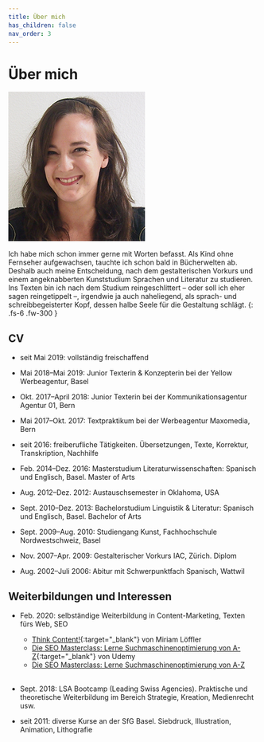 ```yaml
---
title: Über mich
has_children: false
nav_order: 3
---
```


# Über mich

![](images/foto-275x300.jpg)

Ich habe mich schon immer gerne mit Worten befasst. Als Kind ohne Fernseher aufgewachsen, tauchte ich schon bald in Bücherwelten ab. Deshalb auch meine Entscheidung, nach dem gestalterischen Vorkurs und einem angeknabberten Kunststudium Sprachen und Literatur zu studieren. Ins Texten bin ich nach dem Studium reingeschlittert – oder soll ich eher sagen reingetippelt –, irgendwie ja auch naheliegend, als sprach- und schreibbegeisterter Kopf, dessen halbe Seele für die Gestaltung schlägt.
{: .fs-6 .fw-300 }

## CV

- seit Mai 2019: vollständig freischaffend

- Mai 2018–Mai 2019: Junior Texterin & Konzepterin bei der Yellow Werbeagentur, Basel

- Okt. 2017–April 2018: Junior Texterin bei der Kommunikationsagentur Agentur 01, Bern

- Mai 2017–Okt. 2017: Textpraktikum bei der Werbeagentur Maxomedia, Bern

- seit 2016: freiberufliche Tätigkeiten. Übersetzungen, Texte, Korrektur, Transkription, Nachhilfe

- Feb. 2014–Dez. 2016: Masterstudium Literaturwissenschaften: Spanisch und Englisch, Basel. Master of Arts

- Aug. 2012–Dez. 2012: Austauschsemester in Oklahoma, USA

- Sept. 2010–Dez. 2013: Bachelorstudium Linguistik & Literatur: Spanisch und Englisch, Basel. Bachelor of Arts

- Sept. 2009–Aug. 2010: Studiengang Kunst, Fachhochschule Nordwestschweiz, Basel

- Nov. 2007–Apr. 2009: Gestalterischer Vorkurs IAC, Zürich. Diplom

- Aug. 2002–Juli 2006: Abitur mit Schwerpunktfach Spanisch, Wattwil

## Weiterbildungen und Interessen

- Feb. 2020: selbständige Weiterbildung in Content-Marketing, Texten fürs Web, SEO

  - [Think Content!](https://www.rheinwerk-verlag.de/think-content_4127/){:target="_blank"} von Miriam Löffler
  - [Die SEO Masterclass: Lerne Suchmaschinenoptimierung von A-Z](https://www.udemy.com/course/die-seo-masterclass/){:target="_blank"} von Udemy
  - <a class="link" href="https://www.w3schools.com" target="_blank">Die SEO Masterclass: Lerne Suchmaschinenoptimierung von A-Z</a> 
<br><br>
- Sept. 2018: LSA Bootcamp (Leading Swiss Agencies). Praktische und theoretische Weiterbildung im Bereich Strategie, Kreation, Medienrecht usw.

- seit 2011: diverse Kurse an der SfG Basel. Siebdruck, Illustration, Animation, Lithografie
